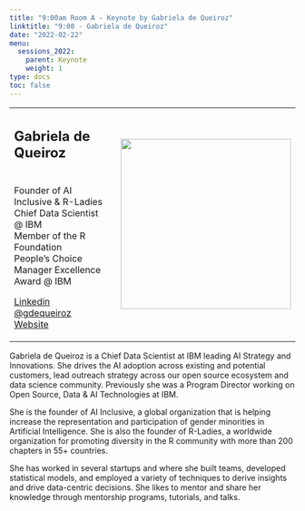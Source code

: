 ```yaml
---
title: "9:00am Room A - Keynote by Gabriela de Queiroz"
linktitle: "9:00 - Gabriela de Queiroz"
date: "2022-02-22"
menu:
  sessions_2022:
    parent: Keynote
    weight: 1
type: docs
toc: false
---
```



<TABLE class="bio-table">
  <TR>
    <TD COLSPAN="2" width=65%>
      <h2>Gabriela de Queiroz</h2>
    </TD>
    <TD ROWSPAN="4" align=right><img style="float: left;" src="/img/gabriela-de-queiroz.jpg" width="300" /></TD>
  </TR>
  <TR>
    <TD ROWSPAN="3">
      <p>Founder of AI Inclusive & R-Ladies </br>
      Chief Data Scientist @ IBM</br>
      Member of the R Foundation</br>
      People’s Choice Manager Excellence Award @ IBM</p>
      <p><i class="fab fa-linkedin"></i> <a href="https://www.linkedin.com/in/gabrieladequeiroz/" target="_blank" rel="noopener">Linkedin</a><br>
      <i class="fab fa-twitter"></i> <a href="https://twitter.com/gdequeiroz" target="_blank" rel="noopener"> @gdequeiroz</a> <br>
      <i class="fa fa-link"></i> <a href="https://k-roz.com/" target="_blank" rel="noopener">Website</a> </p>
    </TD>
    <TD></TD>
  </TR>
  <TR>
    <TD></TD>
  </TR>
  <TR>
    <TD></TD>
  </TR>
</TABLE>

Gabriela de Queiroz is a Chief Data Scientist at IBM leading AI Strategy and Innovations. She drives the AI adoption across existing and potential customers, lead outreach strategy across our open source ecosystem and data science community. Previously she was a Program Director working on Open Source, Data & AI Technologies at IBM.

She is the founder of AI Inclusive, a global organization that is helping increase the representation and participation of gender minorities in Artificial Intelligence. She is also the founder of R-Ladies, a worldwide organization for promoting diversity in the R community with more than 200 chapters in 55+ countries.

She has worked in several startups and where she built teams, developed statistical models, and employed a variety of techniques to derive insights and drive data-centric decisions. She likes to mentor and share her knowledge through mentorship programs, tutorials, and talks.
